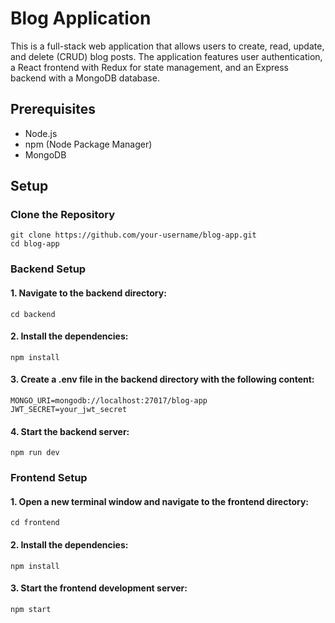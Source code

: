 # Blog Application

This is a full-stack web application that allows users to create, read, update, and delete (CRUD) blog posts. The application features user authentication, a React frontend with Redux for state management, and an Express backend with a MongoDB database.

## Prerequisites

- Node.js
- npm (Node Package Manager)
- MongoDB

## Setup

### Clone the Repository

```
git clone https://github.com/your-username/blog-app.git
cd blog-app
```

### Backend Setup

#### 1. Navigate to the backend directory:

```
cd backend
```

#### 2. Install the dependencies:

```
npm install
```

#### 3. Create a .env file in the backend directory with the following content:

```
MONGO_URI=mongodb://localhost:27017/blog-app
JWT_SECRET=your_jwt_secret
```

#### 4. Start the backend server:

```
npm run dev
```

### Frontend Setup

#### 1. Open a new terminal window and navigate to the frontend directory:

```
cd frontend
```

#### 2. Install the dependencies:

```
npm install
```

#### 3. Start the frontend development server:

```
npm start
```